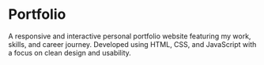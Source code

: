 # Portfolio
A responsive and interactive personal portfolio website featuring my work, skills, and career journey. Developed using HTML, CSS, and JavaScript with a focus on clean design and usability.
